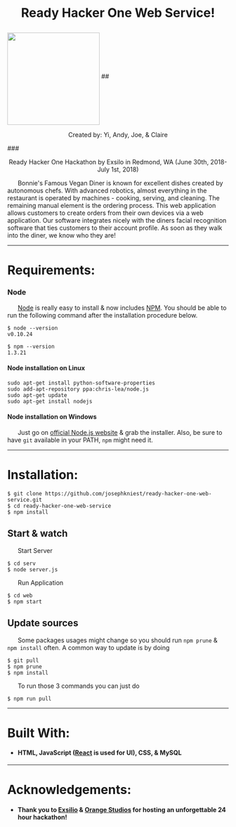 # <p align="center"> Ready Hacker One Web Service! </p>
<img src="https://octodex.github.com/images/stormtroopocat.jpg" width="210" align="middle">
## <p align="center">Created by: Yi, Andy, Joe, & Claire </p>
### <p align="center">Ready Hacker One Hackathon by Exsilo in Redmond, WA (June 30th, 2018-July 1st, 2018)</p>
&nbsp;&nbsp;&nbsp;&nbsp;&nbsp;&nbsp;Bonnie's Famous Vegan Diner is known for excellent dishes created by autonomous chefs. With advanced robotics, almost everything in the restaurant is operated by machines -  cooking, serving, and cleaning. The remaining manual element is the ordering process. This web application allows customers to create orders from their own devices via a web application. Our software integrates nicely with the diners facial recognition software that ties customers to their account profile. As soon as they walk into the diner, we know who they are! 

***
# Requirements: 
### Node
&nbsp;&nbsp;&nbsp;&nbsp;&nbsp;&nbsp;[Node](http://nodejs.org/) is really easy to install & now includes [NPM](https://npmjs.org/).
You should be able to run the following command after the installation procedure
below.

```
$ node --version
v0.10.24

$ npm --version
1.3.21
```

#### Node installation on Linux

    sudo apt-get install python-software-properties
    sudo add-apt-repository ppa:chris-lea/node.js
    sudo apt-get update
    sudo apt-get install nodejs

#### Node installation on Windows

&nbsp;&nbsp;&nbsp;&nbsp;&nbsp;&nbsp;Just go on [official Node.js website](http://nodejs.org/) & grab the installer.
Also, be sure to have `git` available in your PATH, `npm` might need it.
*** 
# Installation: 
```
$ git clone https://github.com/josephkniest/ready-hacker-one-web-service.git
$ cd ready-hacker-one-web-service
$ npm install
```
## Start & watch
&nbsp;&nbsp;&nbsp;&nbsp;&nbsp;&nbsp;Start Server
```    
$ cd serv
$ node server.js
```
&nbsp;&nbsp;&nbsp;&nbsp;&nbsp;&nbsp;Run Application
```    
$ cd web
$ npm start
```
## Update sources

&nbsp;&nbsp;&nbsp;&nbsp;&nbsp;&nbsp;Some packages usages might change so you should run `npm prune` & `npm install` often.
A common way to update is by doing

    $ git pull
    $ npm prune
    $ npm install

&nbsp;&nbsp;&nbsp;&nbsp;&nbsp;&nbsp;To run those 3 commands you can just do

    $ npm run pull
***
# Built With:
- #### HTML, JavaScript ([React](http://facebook.github.io/react) is used for UI), CSS, & MySQL

--- 
# Acknowledgements:
- #### Thank you to [Exsilio](http://www.exsilio.com/) & [Orange Studios](http://www.orangestudios.com/) for hosting an unforgettable 24 hour hackathon!



